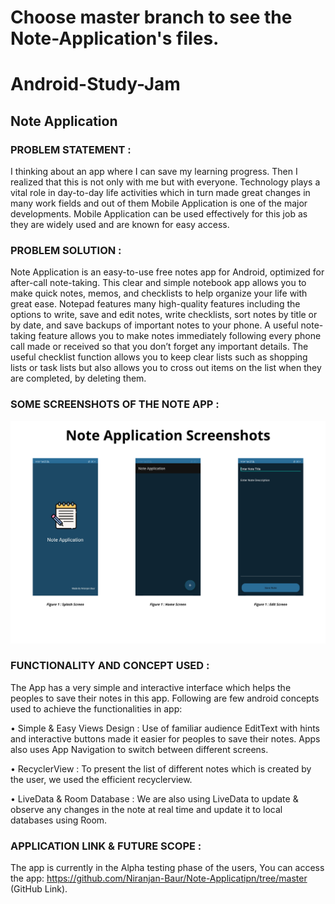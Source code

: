 # Choose master branch to see the Note-Application's files.
# Android-Study-Jam
## Note Application


### PROBLEM STATEMENT : 
I thinking about an app where I can save my learning progress. Then I realized that this is not only with me but with everyone. Technology plays a vital role in day-to-day life activities which in turn made great changes in many work fields and out of them Mobile Application is one of the major developments. Mobile Application can be used effectively for this job as they are widely used and are known for easy access.

### PROBLEM SOLUTION :
Note Application is an easy-to-use free notes app for Android, optimized for after-call note-taking. This clear and simple notebook app allows you to make quick notes, memos, and checklists to help organize your life with great ease.
Notepad features many high-quality features including the options to write, save and edit notes, write checklists, sort notes by title or by date, and save backups of important notes to your phone. A useful note-taking feature allows you to make notes immediately following every phone call made or received so that you don’t forget any important details.
The useful checklist function allows you to keep clear lists such as shopping lists or task lists but also allows you to cross out items on the list when they are completed, by deleting them.

### SOME SCREENSHOTS OF THE NOTE APP :    

<img src="img.png">                    
                

### FUNCTIONALITY AND CONCEPT USED : 

The App has a very simple and interactive interface which helps the peoples to save their notes in this app. Following are few android concepts used to achieve the functionalities in app: 

•	Simple & Easy Views Design : Use of familiar audience EditText with hints and interactive buttons made it easier for peoples to save their notes. Apps also uses App Navigation to switch between different screens.

•	RecyclerView : To present the list of different notes which is created by the user, we used the efficient recyclerview.

•	LiveData & Room Database : We are also using LiveData to update & observe any changes in the note at real time and update it to local databases using Room.

### APPLICATION LINK & FUTURE SCOPE :
The app is currently in the Alpha testing phase of the users, You can access the app: https://github.com/Niranjan-Baur/Note-Applicatipn/tree/master (GitHub Link).


